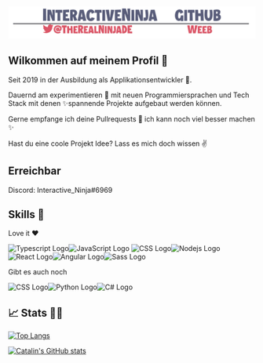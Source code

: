 <img src='images/main.png'>

## Wilkommen auf meinem Profil 👋



Seit 2019 in der Ausbildung als Applikationsentwickler 🎉.


Dauernd am experimentieren 🧪 mit neuen Programmiersprachen und Tech Stack mit denen ✨spannende Projekte aufgebaut werden können.

Gerne empfange ich deine Pullrequests 👀 ich kann noch viel besser machen ✨

Hast du eine coole Projekt Idee? Lass es mich doch wissen ✌


## Erreichbar

Discord: Interactive_Ninja#6969


## Skills 🧰

Love it ❤

<img src="https://cdn.worldvectorlogo.com/logos/typescript.svg" alt="Typescript Logo" width="50" height="50"/><img src="https://cdn.worldvectorlogo.com/logos/logo-javascript.svg" alt="JavaScript Logo" width="50" height="50"/> <img src="https://cdn.worldvectorlogo.com/logos/css-3.svg" alt="CSS Logo" width="50" height="50"/><img src="https://cdn.worldvectorlogo.com/logos/nodejs-2.svg" alt="Nodejs Logo" width="50" height="50"/><img src="https://cdn.worldvectorlogo.com/logos/react-1.svg" alt="React Logo" width="50" height="50"/><img src="https://cdn.worldvectorlogo.com/logos/angular-icon-1.svg" alt="Angular Logo" width="50" height="50"/><img src="https://cdn.worldvectorlogo.com/logos/sass-1.svg" alt="Sass Logo" width="50" height="50"/>

Gibt es auch noch

<img src="https://cdn.worldvectorlogo.com/logos/java-4.svg" alt="CSS Logo" width="50" height="50"/><img src="https://cdn.worldvectorlogo.com/logos/python-5.svg" alt="Python Logo" width="50" height="50"/><img src="https://cdn.worldvectorlogo.com/logos/c.svg" alt="C# Logo" width="50" height="50"/>


## 📈 Stats 🤷‍♂️

[![Top Langs](https://github-readme-stats.vercel.app/api/top-langs/?username=InteractiveNinja&hide=html,css&theme=radical)](https://github.com/anuraghazra/github-readme-stats)

[![Catalin's GitHub stats](https://github-readme-stats.vercel.app/api?username=InteractiveNinja&theme=radical)](https://github.com/anuraghazra/github-readme-stats)
